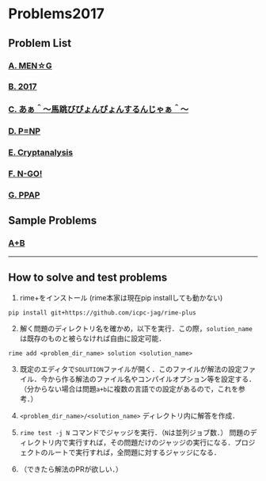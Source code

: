 # Problems2017

## Problem List

### [A. MEN☆G](men_g/statement.md)

### [B. 2017](2017/statement.md)

### [C. あぁ＾～馬跳びぴょんぴょんするんじゃぁ＾～](umatobi/statement.md)

### [D. P=NP](ppap_clay/statement.md)

### [E. Cryptanalysis](cryptanalysis/statement.md)

### [F. N-GO!](nokemon/statement.md)

### [G. PPAP](ppap/statement.md)

## Sample Problems

### [A+B](a+b/statement.md)

------

## How to solve and test problems

1. rime+をインストール (rime本家は現在pip installしても動かない)
```
pip install git+https://github.com/icpc-jag/rime-plus
```

2. 解く問題のディレクトリ名を確かめ，以下を実行．この際，``solution_name``は既存のものと被らなければ自由に設定可能．
```
rime add <problem_dir_name> solution <solution_name>
```

3. 既定のエディタで`SOLUTION`ファイルが開く．このファイルが解法の設定ファイル．今から作る解法のファイル名やコンパイルオプション等を設定する．（分からない場合は問題`a+b`に複数の言語での設定があるので，これを参考．）

4. `<problem_dir_name>/<solution_name>` ディレクトリ内に解答を作成．

5. `rime test -j N` コマンドでジャッジを実行．（`N`は並列ジョブ数．）
問題のディレクトリ内で実行すれば，その問題だけのジャッジの実行になる．プロジェクトのルートで実行すれば，全問題に対するジャッジになる．

6. （できたら解法のPRが欲しい．）
